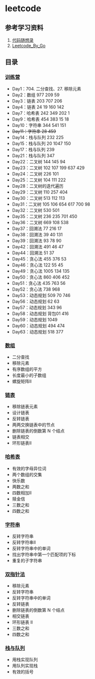 # leetcode

## 参考学习资料
1. [代码随想录](https://www.programmercarl.com/)
2. [Leetcode_By_Go](https://github.com/halfrost/LeetCode-Go)

## 目录
### [训练营](https://github.com/hd2yao/leetcode/tree/master/training)
+ Day1：704. 二分查找、27. 移除元素
+ Day2：数组 977 209 59
+ Day3：链表 203 707 206
+ Day4：链表 24 19 160 142
+ Day7：哈希表 242 349 202 1
+ Day9：哈希表 454 383 15 18
+ Day10：字符串 344 541 151
+ ~~Day11：字符串 28 459~~
+ Day14：栈与队列 232 225
+ Day15：栈与队列 20 1047 150
+ Day17：栈与队列 239
+ Day21：栈与队列 347
+ Day22：二叉树 144 145 94
+ Day23：二叉树 102 107 199 637 429
+ Day24：二叉树 226 101
+ Day25：二叉树 104 111 222
+ Day28：二叉树的迭代遍历
+ Day29：二叉树 110 257 404
+ Day30：二叉树 513 112 113
+ Day31：二叉树 105 106 654 617 700 98
+ Day32：二叉树 530 501
+ Day35：二叉树 236 235 701 450
+ Day36：二叉树 669 108 538
+ Day37：回溯法 77 216 17
+ Day38：回溯法 39 40 131
+ Day39：回溯法 93 78 90
+ Day42：回溯法 491 46 47
+ Day44：回溯法 51 37
+ Day45：贪心法 455 376 53
+ Day46：贪心法 122 55 45
+ Day49：贪心法 1005 134 135
+ Day50：贪心法 860 406 452
+ Day51：贪心法 435 763 56
+ Day52：贪心法 738 968
+ Day53：动态规划 509 70 746
+ Day56：动态规划 62 63
+ Day57：动态规划 343 96
+ Day58：动态规划 背包01 416
+ Day59：动态规划 1049
+ Day60：动态规划 494 474
+ Day63：动态规划 518 377

### [数组](https://github.com/hd2yao/leetcode/tree/master/array)
+ 二分查找
+ 移除元素
+ 有序数组的平方
+ 长度最小的子数组
+ 螺旋矩阵II

### [链表](https://github.com/hd2yao/leetcode/tree/master/linked-list)
+ 移除链表元素
+ 设计链表
+ 反转链表
+ 两两交换链表中的节点
+ 删除链表的倒数第 N 个结点
+ 链表相交
+ 环形链表II

### [哈希表](https://github.com/hd2yao/leetcode/tree/master/hash)
+ 有效的字母异位词
+ 两个数组的交集
+ 快乐数
+ 两数之和
+ 四数相加II
+ 赎金信
+ 三数之和
+ 四数之和

### [字符串](https://github.com/hd2yao/leetcode/tree/master/string)
+ 反转字符串
+ 反转字符串II
+ 反转字符串中的单词
+ 找出字符串中第一个匹配项的下标
+ 重复的子字符串

### [双指针法](https://github.com/hd2yao/leetcode/tree/master/two-pointers)
+ 移除元素
+ 反转字符串
+ 反转字符串中的单词
+ 反转链表
+ 删除链表的倒数第 N 个结点
+ 相交链表
+ 环形链表 II
+ 三数之和
+ 四数之和

### [栈与队列](https://github.com/hd2yao/leetcode/tree/master/stack-and-queue)
+ 用栈实现队列
+ 用队列实现栈
+ 有效的括号